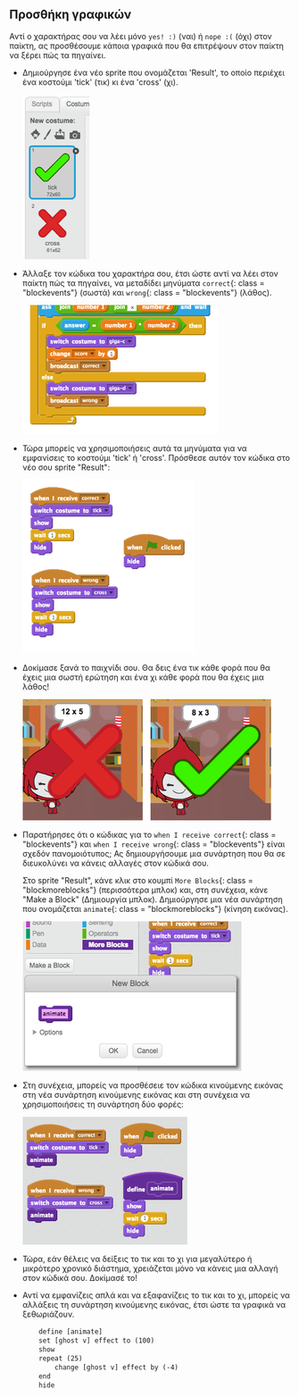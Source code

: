 ## Προσθήκη γραφικών

Αντί ο χαρακτήρας σου να λέει μόνο `yes! :)` (ναι) ή `nope :(` (όχι) στον παίκτη, ας προσθέσουμε κάποια γραφικά που θα επιτρέψουν στον παίκτη να ξέρει πώς τα πηγαίνει.

+ Δημιούργησε ένα νέο sprite που ονομάζεται 'Result', το οποίο περιέχει ένα κοστούμι 'tick' (τικ) κι ένα 'cross' (χι).
    
    ![screenshot](images/brain-result.png)

+ Άλλαξε τον κώδικα του χαρακτήρα σου, έτσι ώστε αντί να λέει στον παίκτη πώς τα πηγαίνει, να μεταδίδει μηνύματα `correct`{: class = "blockevents"} (σωστά) και `wrong`{: class = "blockevents"} (λάθος).
    
    ![screenshot](images/brain-broadcast-answer.png)

+ Τώρα μπορείς να χρησιμοποιήσεις αυτά τα μηνύματα για να εμφανίσεις το κοστούμι 'tick' ή 'cross'. Πρόσθεσε αυτόν τον κώδικα στο νέο σου sprite "Result":
    
    ![screenshot](images/brain-show-answer.png)

+ Δοκίμασε ξανά το παιχνίδι σου. Θα δεις ένα τικ κάθε φορά που θα έχεις μια σωστή ερώτηση και ένα χι κάθε φορά που θα έχεις μια λάθος!
    
    ![screenshot](images/brain-test-answer.png)

+ Παρατήρησες ότι ο κώδικας για το `when I receive correct`{: class = "blockevents"} και `when I receive wrong`{: class = "blockevents"} είναι σχεδόν πανομοιότυπος; Ας δημιουργήσουμε μια συνάρτηση που θα σε διευκολύνει να κάνεις αλλαγές στον κώδικά σου.
    
    Στο sprite "Result", κάνε κλικ στο κουμπί `More Blocks`{: class = "blockmoreblocks"} (περισσότερα μπλοκ) και, στη συνέχεια, κάνε "Make a Block" (Δημιουργία μπλοκ). Δημιούργησε μια νέα συνάρτηση που ονομάζεται `animate`{: class = "blockmoreblocks"} (κίνηση εικόνας).
    
    ![screenshot](images/brain-animate-function.png)

+ Στη συνέχεια, μπορείς να προσθέσειε τον κώδικα κινούμενης εικόνας στη νέα συνάρτηση κινούμενης εικόνας και στη συνέχεια να χρησιμοποιήσεις τη συνάρτηση δύο φορές:
    
    ![screenshot](images/brain-use-function.png)

+ Τώρα, εάν θέλεις να δείξεις το τικ και το χι για μεγαλύτερο ή μικρότερο χρονικό διάστημα, χρειάζεται μόνο να κάνεις μια αλλαγή στον κώδικά σου. Δοκίμασέ το!

+ Αντί να εμφανίζεις απλά και να εξαφανίζεις το τικ και το χι, μπορείς να αλλάξεις τη συνάρτηση κινούμενης εικόνας, έτσι ώστε τα γραφικά να ξεθωριάζουν.
    
    ```blocks
        define [animate]
        set [ghost v] effect to (100)
        show
        repeat (25)
            change [ghost v] effect by (-4)
        end
        hide
    ```